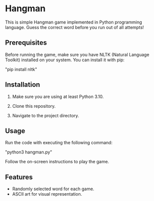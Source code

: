 # Hangman

This is simple Hangman game implemented in Python programming language. Guess the correct word before you run out of all attempts!

## Prerequisites

Before running the game, make sure you have NLTK (Natural Language Toolkit) installed on your system. You can install it with pip:

"pip install nltk"

## Installation

1. Make sure you are using at least Python 3.10.

2. Clone this repository.

3. Navigate to the project directory.

## Usage 

Run the code with executing the following command:

"python3 hangman.py"

Follow the on-screen instructions to play the game.

## Features

- Randomly selected word for each game.
- ASCII art for visual representation.


